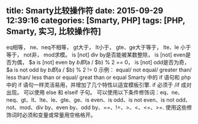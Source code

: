 title: Smarty比较操作符
date: 2015-09-29 12:39:16
categories: [Smarty, PHP]
tags: [PHP, Smarty, 实习, 比较操作符]
---
eq相等，
ne、neq不相等，
gt大于，
lt小于，
gte、ge大于等于，
lte、le 小于等于，
not非， mod求模。 
is [not] div by是否能被某数整除，
is [not] even是否为偶，
$a is [not] even by $b即($a / $b) % 2 == 0，
is [not] odd是否为奇，
$a is not odd by $b即($a / $b) % 2 != 0 示例：
equal/ not equal/ greater than/ less than/ less than or equal/ great than or equal
Smarty 中的 if 语句和 php 中的 if 语句一样灵活易用，并增加了几个特性以适宜模板引擎. if 必须于 /if 成对出现。 可以使用 else 和 elseif 子句。
可以使用以下条件修饰词：eq、ne、neq、gt、lt、lte、le、gte、ge、is even、is odd、is not even、is not odd、not、mod、div by、even by、odd by、==、!=、>、<、<=、>=. 
使用这些修饰词时必须和变量或常量用空格格开。